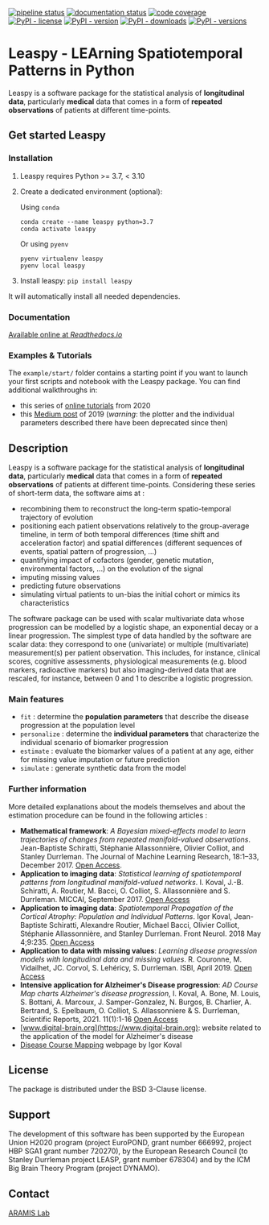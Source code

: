 [![pipeline status](https://gitlab.com/icm-institute/aramislab/leaspy/badges/master/pipeline.svg)](https://gitlab.com/icm-institute/aramislab/leaspy/commits/master)
[![documentation status](https://readthedocs.org/projects/leaspy/badge/)](https://leaspy.readthedocs.io)
[![code coverage](https://gitlab.com/icm-institute/aramislab/leaspy/badges/master/coverage.svg)](https://gitlab.com/icm-institute/aramislab/leaspy/-/graphs/master/charts)
[![PyPI - license](https://img.shields.io/pypi/l/leaspy)](https://opensource.org/licenses/BSD-3-Clause)
[![PyPI - version](https://img.shields.io/pypi/v/leaspy)](https://pypi.org/project/leaspy/)
[![PyPI - downloads](https://img.shields.io/pypi/dm/leaspy)](https://pypi.org/project/leaspy/)
[![PyPI - versions](https://img.shields.io/pypi/pyversions/leaspy)](https://pypi.org/project/leaspy/)

# Leaspy - LEArning Spatiotemporal Patterns in Python
Leaspy is a software package for the statistical analysis of **longitudinal data**, particularly **medical** data that comes in a form of **repeated observations** of patients at different time-points.

## Get started Leaspy

### Installation

1. Leaspy requires Python >= 3.7, < 3.10
2. Create a dedicated environment (optional):

   Using `conda`
   ```
   conda create --name leaspy python=3.7
   conda activate leaspy
   ```

   Or using `pyenv`
   ```
   pyenv virtualenv leaspy
   pyenv local leaspy
   ```

3. Install leaspy:
`pip install leaspy`

It will automatically install all needed dependencies.

### Documentation
[Available online at _Readthedocs.io_](https://leaspy.readthedocs.io)

### Examples & Tutorials
The `example/start/` folder contains a starting point if you want to launch your first scripts and notebook with the Leaspy package.
You can find additional walkthroughs in:
- this series of [online tutorials](https://disease-progression-modelling.github.io/pages/notebooks/disease_course_mapping/disease_course_mapping.html) from 2020
- this [Medium post](https://medium.com/@igoroa/analysis-of-longitudinal-data-made-easy-with-leaspy-f8d529fcb5f8) of 2019 (_warning_: the plotter and the individual parameters described there have been deprecated since then)

## Description
Leaspy is a software package for the statistical analysis of **longitudinal data**, particularly **medical** data that comes in a form of **repeated observations** of patients at different time-points.
Considering these series of short-term data, the software aims at :
- recombining them to reconstruct the long-term spatio-temporal trajectory of evolution
- positioning each patient observations relatively to the group-average timeline, in term of both temporal differences (time shift and acceleration factor) and spatial differences (different sequences of events, spatial pattern of progression, ...)
- quantifying impact of cofactors (gender, genetic mutation, environmental factors, ...) on the evolution of the signal
- imputing missing values
- predicting future observations
- simulating virtual patients to un-bias the initial cohort or mimics its characteristics

The software package can be used with scalar multivariate data whose progression can be modelled by a logistic shape, an exponential decay or a linear progression.
The simplest type of data handled by the software are scalar data: they correspond to one (univariate) or multiple (multivariate) measurement(s) per patient observation.
This includes, for instance, clinical scores, cognitive assessments, physiological measurements (e.g. blood markers, radioactive markers) but also imaging-derived data that are rescaled, for instance, between 0 and 1 to describe a logistic progression.

### Main features
- `fit` : determine the **population parameters** that describe the disease progression at the population level
- `personalize` : determine the **individual parameters** that characterize the individual scenario of biomarker progression
- `estimate` : evaluate the biomarker values of a patient at any age, either for missing value imputation or future prediction
- `simulate` : generate synthetic data from the model

### Further information
More detailed explanations about the models themselves and about the estimation procedure can be found in the following articles :

- **Mathematical framework**: *A Bayesian mixed-effects model to learn trajectories of changes from repeated manifold-valued observations*. Jean-Baptiste Schiratti, Stéphanie Allassonnière, Olivier Colliot, and Stanley Durrleman. The Journal of Machine Learning Research, 18:1–33, December 2017. [Open Access](https://hal.archives-ouvertes.fr/hal-01540367).
- **Application to imaging data**: *Statistical learning of spatiotemporal patterns from longitudinal manifold-valued networks*. I. Koval, J.-B. Schiratti, A. Routier, M. Bacci, O. Colliot, S. Allassonnière and S. Durrleman. MICCAI, September 2017. [Open Access](https://hal.archives-ouvertes.fr/hal-01540828)
- **Application to imaging data**: *Spatiotemporal Propagation of the Cortical Atrophy: Population and Individual Patterns*. Igor Koval, Jean-Baptiste Schiratti, Alexandre Routier, Michael Bacci, Olivier Colliot, Stéphanie Allassonnière, and Stanley Durrleman. Front Neurol. 2018 May 4;9:235. [Open Access](https://hal.inria.fr/hal-01910400)
- **Application to data with missing values**: *Learning disease progression models with longitudinal data and missing values*. R. Couronne, M. Vidailhet, JC. Corvol, S. Lehéricy, S. Durrleman. ISBI, April 2019. [Open Access](https://hal.archives-ouvertes.fr/hal-02091571)
- **Intensive application for Alzheimer's Disease progression**: *AD Course Map charts Alzheimer's disease progression*, I. Koval, A. Bone, M. Louis, S. Bottani, A. Marcoux, J. Samper-Gonzalez, N. Burgos, B. Charlier, A. Bertrand, S. Epelbaum, O. Colliot, S. Allassonniere & S. Durrleman, Scientific Reports, 2021. 11(1):1-16 [Open Access](https://hal.inria.fr/hal-01964821)
- [www.digital-brain.org](https://www.digital-brain.org): website related to the application of the model for Alzheimer's disease
- [Disease Course Mapping](https://disease-progression-modelling.github.io/pages/models/disease_course_mapping.html) webpage by Igor Koval

## License
The package is distributed under the BSD 3-Clause license.

## Support
The development of this software has been supported by the European Union H2020 program (project EuroPOND, grant number 666992, project HBP SGA1 grant number 720270), by the European Research Council (to Stanley Durrleman project LEASP, grant number 678304) and by the ICM Big Brain Theory Program (project DYNAMO).

## Contact
[ARAMIS Lab](https://www.aramislab.fr/)
